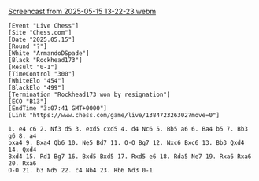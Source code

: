 [Screencast from 2025-05-15 13-22-23.webm](https://github.com/user-attachments/assets/769f5393-8b02-47ad-ba40-60b417e0a62e)

```
[Event "Live Chess"]
[Site "Chess.com"]
[Date "2025.05.15"]
[Round "?"]
[White "ArmandoDSpade"]
[Black "Rockhead173"]
[Result "0-1"]
[TimeControl "300"]
[WhiteElo "454"]
[BlackElo "499"]
[Termination "Rockhead173 won by resignation"]
[ECO "B13"]
[EndTime "3:07:41 GMT+0000"]
[Link "https://www.chess.com/game/live/138472326302?move=0"]

1. e4 c6 2. Nf3 d5 3. exd5 cxd5 4. d4 Nc6 5. Bb5 a6 6. Ba4 b5 7. Bb3 g6 8. a4
bxa4 9. Bxa4 Qb6 10. Ne5 Bd7 11. O-O Bg7 12. Nxc6 Bxc6 13. Bb3 Qxd4 14. Qxd4
Bxd4 15. Rd1 Bg7 16. Bxd5 Bxd5 17. Rxd5 e6 18. Rda5 Ne7 19. Rxa6 Rxa6 20. Rxa6
O-O 21. b3 Nd5 22. c4 Nb4 23. Rb6 Nd3 0-1
```

